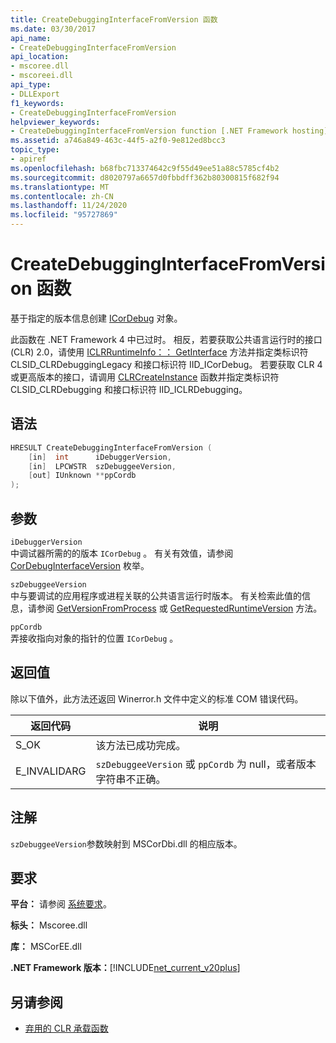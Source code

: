 ```yaml
---
title: CreateDebuggingInterfaceFromVersion 函数
ms.date: 03/30/2017
api_name:
- CreateDebuggingInterfaceFromVersion
api_location:
- mscoree.dll
- mscoreei.dll
api_type:
- DLLExport
f1_keywords:
- CreateDebuggingInterfaceFromVersion
helpviewer_keywords:
- CreateDebuggingInterfaceFromVersion function [.NET Framework hosting]
ms.assetid: a746a849-463c-44f5-a2f0-9e812ed8bcc3
topic_type:
- apiref
ms.openlocfilehash: b68fbc713374642c9f55d49ee51a88c5785cf4b2
ms.sourcegitcommit: d8020797a6657d0fbbdff362b80300815f682f94
ms.translationtype: MT
ms.contentlocale: zh-CN
ms.lasthandoff: 11/24/2020
ms.locfileid: "95727869"
---
```

# <a name="createdebugginginterfacefromversion-function"></a>CreateDebuggingInterfaceFromVersion 函数

基于指定的版本信息创建 [ICorDebug](../debugging/icordebug-interface.md) 对象。  
  
 此函数在 .NET Framework 4 中已过时。 相反，若要获取公共语言运行时的接口 (CLR) 2.0，请使用 [ICLRRuntimeInfo：： GetInterface](iclrruntimeinfo-getinterface-method.md) 方法并指定类标识符 CLSID_CLRDebuggingLegacy 和接口标识符 IID_ICorDebug。 若要获取 CLR 4 或更高版本的接口，请调用 [CLRCreateInstance](clrcreateinstance-function.md) 函数并指定类标识符 CLSID_CLRDebugging 和接口标识符 IID_ICLRDebugging。  
  
## <a name="syntax"></a>语法  
  
```cpp  
HRESULT CreateDebuggingInterfaceFromVersion (  
    [in]  int      iDebuggerVersion,
    [in]  LPCWSTR  szDebuggeeVersion,
    [out] IUnknown **ppCordb  
);  
```  
  
## <a name="parameters"></a>参数  

 `iDebuggerVersion`  
 中调试器所需的的版本 `ICorDebug` 。 有关有效值，请参阅 [CorDebugInterfaceVersion](../debugging/cordebuginterfaceversion-enumeration.md) 枚举。  
  
 `szDebuggeeVersion`  
 中与要调试的应用程序或进程关联的公共语言运行时版本。 有关检索此值的信息，请参阅 [GetVersionFromProcess](getversionfromprocess-function.md) 或 [GetRequestedRuntimeVersion](getrequestedruntimeversion-function.md) 方法。  
  
 `ppCordb`  
 弄接收指向对象的指针的位置 `ICorDebug` 。  
  
## <a name="return-value"></a>返回值  

 除以下值外，此方法还返回 Winerror.h 文件中定义的标准 COM 错误代码。  
  
|返回代码|说明|  
|-----------------|-----------------|  
|S_OK|该方法已成功完成。|  
|E_INVALIDARG|`szDebuggeeVersion` 或 `ppCordb` 为 null，或者版本字符串不正确。|  
  
## <a name="remarks"></a>注解  

 `szDebuggeeVersion`参数映射到 MSCorDbi.dll 的相应版本。  
  
## <a name="requirements"></a>要求  

 **平台：** 请参阅 [系统要求](../../get-started/system-requirements.md)。  
  
 **标头：** Mscoree.dll  
  
 **库：** MSCorEE.dll  
  
 **.NET Framework 版本：**[!INCLUDE[net_current_v20plus](../../../../includes/net-current-v20plus-md.md)]  
  
## <a name="see-also"></a>另请参阅

- [弃用的 CLR 承载函数](deprecated-clr-hosting-functions.md)
